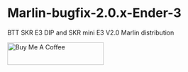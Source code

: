 # Marlin-bugfix-2.0.x-Ender-3
BTT SKR E3 DIP and SKR mini E3 V2.0 Marlin distribution

<a href="https://www.paypal.me/BsCmOD" target="_blank"><img src="https://cdn.buymeacoffee.com/buttons/default-orange.png" alt="Buy Me A Coffee" style="height: 51px !important;width: 217px !important;" ></a>


